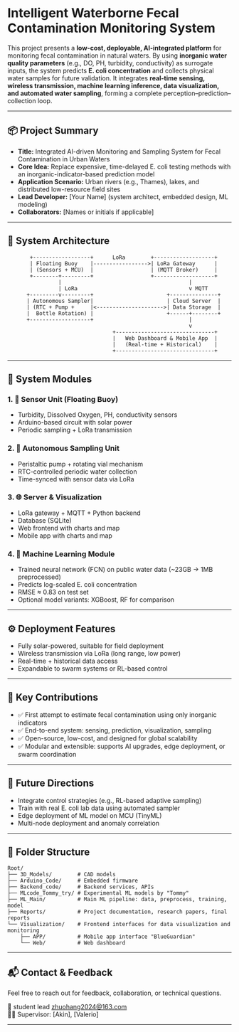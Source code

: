 # Intelligent Waterborne Fecal Contamination Monitoring System

This project presents a **low-cost, deployable, AI-integrated platform** for monitoring fecal contamination in natural waters. By using **inorganic water quality parameters** (e.g., DO, PH, turbidity, conductivity) as surrogate inputs, the system predicts **E. coli concentration** and collects physical water samples for future validation. It integrates **real-time sensing, wireless transmission, machine learning inference, data visualization, and automated water sampling**, forming a complete perception–prediction–collection loop.

---

## 📦 Project Summary

- **Title:** Integrated AI-driven Monitoring and Sampling System for Fecal Contamination in Urban Waters  
- **Core Idea:** Replace expensive, time-delayed E. coli testing methods with an inorganic-indicator-based prediction model
- **Application Scenario:** Urban rivers (e.g., Thames), lakes, and distributed low-resource field sites  
- **Lead Developer:** [Your Name] (system architect, embedded design, ML modeling)  
- **Collaborators:** [Names or initials if applicable]

---

## 🧠 System Architecture

```
       +------------------+      LoRa        +-------------------+
       | Floating Buoy    |----------------->| LoRa Gateway      |
       | (Sensors + MCU)  |                  | (MQTT Broker)     |
       +--------+---------+                  +-------------------+
                |                                        |
                | LoRa                                   v MQTT
      +---------v---------+                       +---------------+
      | Autonomous Sampler|                       | Cloud Server  |
      | (RTC + Pump +     |<--------------------->| Data Storage  |
      |  Bottle Rotation) |                       +------+--------+
      +-------------------+                              |
                                                         v
                                 +-------------------------------+
                                 |   Web Dashboard & Mobile App  |
                                 |   (Real-time + Historical)    |
                                 +-------------------------------+
```
---

## 🧩 System Modules

### 1. 🧪 Sensor Unit (Floating Buoy)
- Turbidity, Dissolved Oxygen, PH, conductivity sensors
- Arduino-based circuit with solar power
- Periodic sampling + LoRa transmission

### 2. 🔄 Autonomous Sampling Unit 
- Peristaltic pump + rotating vial mechanism
- RTC-controlled periodic water collection
- Time-synced with sensor data via LoRa

### 3. 🌐 Server & Visualization
- LoRa gateway + MQTT + Python backend
- Database (SQLite)
- Web frontend with charts and map
- Mobile app with charts and map

### 4. 🧠 Machine Learning Module
- Trained neural network (FCN) on public water data (~23GB → 1MB preprocessed)
- Predicts log-scaled E. coli concentration
- RMSE ≈ 0.83 on test set
- Optional model variants: XGBoost, RF for comparison

---

## ⚙️ Deployment Features

- Fully solar-powered, suitable for field deployment
- Wireless transmission via LoRa (long range, low power)
- Real-time + historical data access
- Expandable to swarm systems or RL-based control

---

## 🚀 Key Contributions

- ✅ First attempt to estimate fecal contamination using only inorganic indicators  
- ✅ End-to-end system: sensing, prediction, visualization, sampling  
- ✅ Open-source, low-cost, and designed for global scalability  
- ✅ Modular and extensible: supports AI upgrades, edge deployment, or swarm coordination  

---

## 📌 Future Directions

- Integrate control strategies (e.g., RL-based adaptive sampling)  
- Train with real E. coli lab data using automated sampler  
- Edge deployment of ML model on MCU (TinyML)  
- Multi-node deployment and anomaly correlation  

---

## 📁 Folder Structure

```
Root/
├── 3D_Models/        # CAD models
├── Arduino_Code/     # Embedded firmware
├── Backend_code/     # Backend services, APIs
├── MLcode_Tommy_try/ # Experimental ML models by "Tommy"
├── ML_Main/          # Main ML pipeline: data, preprocess, training, model
├── Reports/          # Project documentation, research papers, final reports
└── Visualization/    # Frontend interfaces for data visualization and monitoring
    ├── APP/          # Mobile app interface "BlueGuardian"
    └── Web/          # Web dashboard 
```


---

## 📬 Contact & Feedback

Feel free to reach out for feedback, collaboration, or technical questions.

📧 student lead zhuohang2024@163.com  
🧑‍🏫 Supervisor: [Akin], [Valerio]

---

